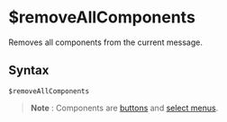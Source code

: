 # $removeAllComponents
Removes all components from the current message.

## Syntax
```
$removeAllComponents
```

> **Note** : Components are [buttons](../guides/buttons.md) and [select menus](../guides/selectmenu.md).
